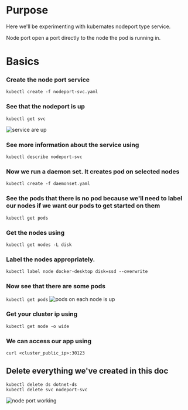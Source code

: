 # Purpose
Here we'll be experimenting with kubernates nodeport type service. 

Node port open a port directly to the node the pod is running in.

# Basics

### Create the node port service
`kubectl create -f nodeport-svc.yaml`

### See that the nodeport is up
`kubectl get svc`

![service are up](https://raw.githubusercontent.com/minhaz1217/devops-notes/master/32%2C%20kubernates%20nodeport%20service/images/01.%20services%20are%20up.png)
### See more information about the service using
`kubectl describe nodeport-svc`

### Now we run a daemon set. It creates pod on selected nodes
`kubectl create -f daemonset.yaml`

### See the pods that there is no pod because we'll need to label our nodes if we want our pods to get started on them
`kubectl get pods`

### Get the nodes using
`kubectl get nodes -L disk`

### Label the nodes appropriately.
`kubectl label node docker-desktop disk=ssd --overwrite`

### Now see that there are some pods
`kubectl get pods`
![pods on each node is up](https://raw.githubusercontent.com/minhaz1217/devops-notes/master/32%2C%20kubernates%20nodeport%20service/images/02.%20pods%20are%20up%20in%20each%20nodes.png)

### Get your cluster ip using
`kubectl get node -o wide`

### We can access our app using 
`curl <cluster_public_ip>:30123`

## Delete everything we've created in this doc
```
kubectl delete ds dotnet-ds
kubectl delete svc nodeport-svc
```

![node port working](https://raw.githubusercontent.com/minhaz1217/devops-notes/master/32%2C%20kubernates%20nodeport%20service/images/03%20nodeport%20service%20working.png)